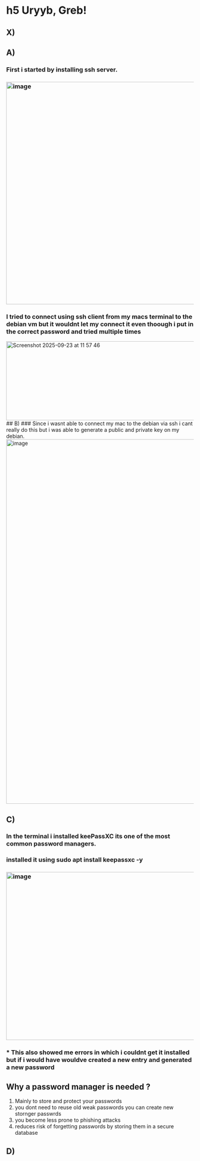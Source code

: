# h5 Uryyb, Greb!

## X)
###

## A)
### First i started by installing ssh server. 
### <img width="585" height="597" alt="image" src="https://github.com/user-attachments/assets/d49b212a-2b28-4250-8cbd-29dd4a4d160e" />

### I tried to connect using ssh client from my macs terminal to the debian vm but it wouldnt let my connect it even thoough i put in the correct password and tried multiple times
<img width="600" height="212" alt="Screenshot 2025-09-23 at 11 57 46" src="https://github.com/user-attachments/assets/9a9151af-fdc1-44b9-867d-7abb7d6bdcf2" />
## B)
### Since i wasnt able to connect my mac to the debian via ssh i cant really do this but i was able to generate a public and private key on my debian. 
<img width="1176" height="978" alt="image" src="https://github.com/user-attachments/assets/4810735f-e608-4852-8bce-5d80dca1b1b7" />

## C) 
### In the terminal i installed keePassXC its one of the most common password managers.
### installed it using sudo apt install keepassxc -y
### <img width="543" height="451" alt="image" src="https://github.com/user-attachments/assets/3e3a8b98-6ecc-4a58-b3bb-08d4a4c48f38" />
### * This also showed me errors in which i couldnt get it installed but if i would have wouldve created a new entry and generated a new password
## Why a password manager is needed ? 
1. Mainly to store and protect your passwords
2. you dont need to reuse old weak passwords you can create new stornger passwrds
3. you become less prone to phishing attacks
4. reduces risk of forgetting passwords by storing them in a secure database


## D)
###
